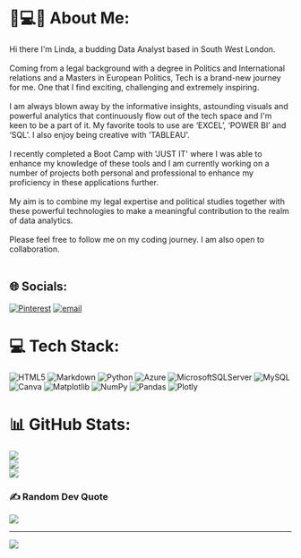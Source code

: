 

#  🌺💻🌺 About Me:
Hi there I'm Linda, a budding Data Analyst based in South West London.<br><br>Coming from a legal background with a degree in Politics and International relations and a Masters in European Politics, Tech is a brand-new journey for me. One that I find exciting, challenging and extremely inspiring. <br><br>I am always blown away by the informative insights, astounding visuals  and powerful analytics that continuously flow out of the tech space and I'm keen to be a part of it. My favorite tools to use are  ‘EXCEL’, ‘POWER BI’ and ‘SQL’. I also enjoy being creative with ‘TABLEAU’. <br><br>I recently completed a Boot Camp with 'JUST IT' where I was able to enhance my knowledge of these tools and I am currently working on a number of projects both personal and professional to enhance my proficiency in these applications further.<br><br>My aim is to combine my legal expertise and political studies together with these powerful technologies to make a meaningful contribution to the realm of data analytics.<br> <br>Please feel free to follow me on my coding journey. I am also open to collaboration.<br><br>


## 🌐 Socials:
[![Pinterest](https://img.shields.io/badge/Pinterest-%23E60023.svg?logo=Pinterest&logoColor=white)](https://pinterest.com/lindaclairetech) [![email](https://img.shields.io/badge/Email-D14836?logo=gmail&logoColor=white)](mailto:lindaclairetech@gmail.com) 

# 💻 Tech Stack:
![HTML5](https://img.shields.io/badge/html5-%23E34F26.svg?style=flat&logo=html5&logoColor=white) ![Markdown](https://img.shields.io/badge/markdown-%23000000.svg?style=flat&logo=markdown&logoColor=white) ![Python](https://img.shields.io/badge/python-3670A0?style=flat&logo=python&logoColor=ffdd54) ![Azure](https://img.shields.io/badge/azure-%230072C6.svg?style=flat&logo=microsoftazure&logoColor=white) ![MicrosoftSQLServer](https://img.shields.io/badge/Microsoft%20SQL%20Server-CC2927?style=flat&logo=microsoft%20sql%20server&logoColor=white) ![MySQL](https://img.shields.io/badge/mysql-4479A1.svg?style=flat&logo=mysql&logoColor=white) ![Canva](https://img.shields.io/badge/Canva-%2300C4CC.svg?style=flat&logo=Canva&logoColor=white) ![Matplotlib](https://img.shields.io/badge/Matplotlib-%23ffffff.svg?style=flat&logo=Matplotlib&logoColor=black) ![NumPy](https://img.shields.io/badge/numpy-%23013243.svg?style=flat&logo=numpy&logoColor=white) ![Pandas](https://img.shields.io/badge/pandas-%23150458.svg?style=flat&logo=pandas&logoColor=white) ![Plotly](https://img.shields.io/badge/Plotly-%233F4F75.svg?style=flat&logo=plotly&logoColor=white)
# 📊 GitHub Stats:
![](https://github-readme-stats.vercel.app/api?username=LINDATECH2025&theme=radical&hide_border=false&include_all_commits=true&count_private=true)<br/>
![](https://nirzak-streak-stats.vercel.app/?user=LINDATECH2025&theme=radical&hide_border=false)<br/>
![](https://github-readme-stats.vercel.app/api/top-langs/?username=LINDATECH2025&theme=radical&hide_border=false&include_all_commits=true&count_private=true&layout=compact)

### ✍️ Random Dev Quote
![](https://quotes-github-readme.vercel.app/api?type=horizontal&theme=radical)

---
[![](https://visitcount.itsvg.in/api?id=LINDATECH2025&icon=0&color=0)](https://visitcount.itsvg.in)

<!-- Proudly created with GPRM ( https://gprm.itsvg.in ) -->
